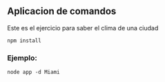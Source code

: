 ## Aplicacion de comandos

Este es el ejercicio para saber el clima de una ciudad

```npm install```

### Ejemplo:

```node app -d Miami```